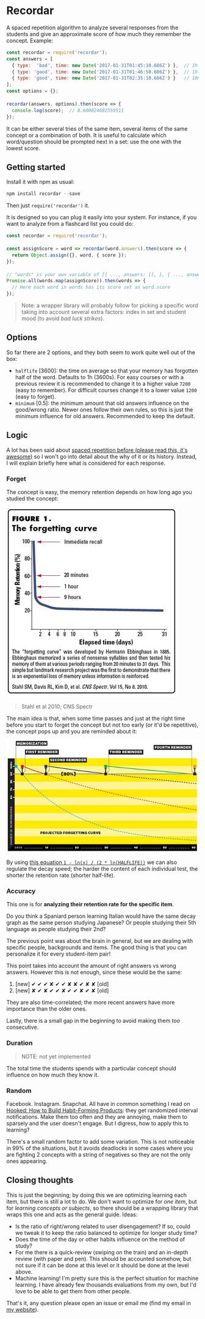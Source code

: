 # Recordar

A spaced repetition algorithm to analyze several responses from the students and give an approximate score of how much they remember the concept. Example:

```js
const recordar = require('recordar');
const answers = [
  { type:  'bad', time: new Date('2017-01-31T01:45:10.686Z') },  // 1h ago
  { type: 'good', time: new Date('2017-01-31T01:46:50.686Z') },  // 1h-100s ago
  { type: 'good', time: new Date('2017-01-31T02:35:10.686Z') }   // 10min ago
];
const options = {};

recordar(answers, options).then(score => {
  console.log(score);  // 0.600824682559511
});
```

It can be either several tries of the same item, several items of the same concept or a combination of both. It is useful to calculate which word/question should be prompted next in a set: use the one with the lowest score.



## Getting started

Install it with npm as usual:

```js
npm install recordar --save
```

Then just `require('recordar')` it.

It is designed so you can plug it easily into your system. For instance, if you want to analyze from a flashcard list you could do:

```js
const recordar = require('recordar');

const assignScore = word => recordar(word.answers).then(score => {
  return Object.assign({}, word, { score });
});

// "words" is your own variable of [{ ..., answers: [], }, { ..., answers: [] }]
Promise.all(words.map(assignScore)).then(words => {
  // Here each word in words has its score set as word.score
});
```

> Note: a wrapper library will probably follow for picking a specific word taking into account several extra factors: index in set and student mood (to avoid *bad luck strikes*).


## Options

So far there are 2 options, and they both seem to work quite well out of the box:

- `halflife` [3600]: the time on average so that your memory has forgotten half of the word. Defaults to 1h (3600s). For easy courses or with a previous review it is recommended to change it to a higher value `7200` (easy to remember). For difficult courses change it to a lower value `1200` (easy to forget).
- `minimum` [0.5]: the minimum amount that old answers influence on the good/wrong ratio. Newer ones follow their own rules, so this is just the minimum influence for old answers. Recommended to keep the default.


## Logic

A lot has been said about [spaced repetition before (please read this, it's awesome)](https://www.gwern.net/Spaced%20repetition) so I won't go into detail about the why of it or its history. Instead, I will explain briefly here what is considered for each response.



### Forget

The concept is easy, the memory retention depends on how long ago you studied the concept:

![Stahl et al 2010; CNS Spectr](img/forgetting.jpg)

> Stahl et al 2010; CNS Spectr


The main idea is that, when some time passes and just at the right time before you start to forget the concept but not too early (or it'd be repetitive), the concept pops up and you are reminded about it:

![Forgetting kick](img/forgetting-kick.jpg)

By using [this equation `1 - ln(x) / (2 * ln(HALFLIFE))`](https://www.wolframalpha.com/input/?i=1+-+ln%5Bx%5D+%2F+%5B2+*+ln%5B3600%5D%5D+from+0+to+5000) we can also regulate the decay speed; the harder the content of each individual test, the shorter the retention rate (shorter half-life).



### Accuracy

This one is for **analyzing their retention rate for the specific item**.

Do you think a Spaniard person learning Italian would have the same decay graph as the same person studying Japanese? Or people studying their 5th language as people studying their 2nd?

The previous point was about the brain in general, but we are dealing with specific people, backgrounds and items. The good thing is that you can personalize it for every student-item pair!

This point takes into account the amount of right answers vs wrong answers. However this is not enough, since these would be the same:

1. [new] ✔ ✔ ✔ ✘ ✔ ✔ ✘ ✘ ✔ ✘ ✘ [old]
2. [new] ✘ ✔ ✘ ✔ ✔ ✘ ✔ ✔ ✘ ✔ ✘ [old]

They are also time-correlated; the more recent answers have more importance than the older ones.

Lastly, there is a small gap in the beginning to avoid making them *too* consecutive.



### Duration

> NOTE: not yet implemented

The total time the students spends with a particular concept should influence on how much they know it.



### Random

Facebook. Instagram. Snapchat. All have in common something I read on [Hooked: How to Build Habit-Forming Products](https://www.amazon.com/Hooked-How-Build-Habit-Forming-Products/dp/1591847788): they get randomized interval notifications. Make them too often and they are annoying, make them to sparsely and the user doesn't engage. But I digress, how to apply this to learning?

There's a small random factor to add some variation. This is not noticeable in 99% of the situations, but it avoids deadlocks in some cases where you are fighting 2 concepts with a string of negatives so they are not the only ones appearing.



## Closing thoughts

This is just the beginning; by doing this we are optimizing learning each item, but there is still a lot to do. We don't want to optimize for *one item*, but for *learning concepts or subjects*, so there should be a wrapping library that wraps this one and acts as the general guide. Ideas:

- Is the ratio of right/wrong related to user disengagement? If so, could we tweak it to keep the ratio balanced to optimize for longer study time?
- Does the time of the day or other habits influence on the method of study?
- For me there is a quick-review (swiping on the train) and an in-depth review (with paper and pen). This should be accounted somehow, but not sure if it can be done at this level or it should be done at the level above.
- Machine learning! I'm pretty sure this is the perfect situation for machine learning. I have already few thousands evaluations from my own, but I'd love to be able to get them from other people.

That's it, any question please open an issue or email me (find my email in [my website](http://francisco.io/)).
